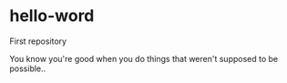 
# hello-word
First repository

You know you're good when you do things that weren't supposed to be possible..
